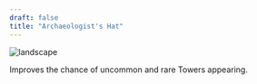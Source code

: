 ```yaml
---
draft: false
title: "Archaeologist's Hat"
---
```


![landscape](/images/relics/spr_relic_10.png)


Improves the chance of uncommon and rare Towers appearing.
